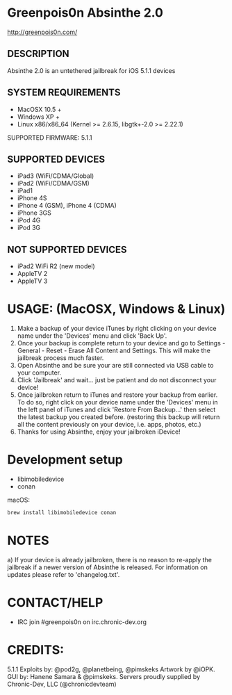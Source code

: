 # Greenpois0n Absinthe 2.0

http://greenpois0n.com/


## DESCRIPTION

Absinthe 2.0 is an untethered jailbreak for iOS 5.1.1 devices

## SYSTEM REQUIREMENTS

- MacOSX 10.5 +
- Windows XP +
- Linux x86/x86_64 (Kernel >= 2.6.15, libgtk+-2.0 >= 2.22.1)


SUPPORTED FIRMWARE: 5.1.1

## SUPPORTED DEVICES

- iPad3 (WiFi/CDMA/Global)
- iPad2 (WiFi/CDMA/GSM)
- iPad1
- iPhone 4S
- iPhone 4 (GSM), iPhone 4 (CDMA)
- iPhone 3GS
- iPod 4G
- iPod 3G

## NOT SUPPORTED DEVICES

- iPad2 WiFi R2 (new model)
- AppleTV 2
- AppleTV 3

# USAGE: (MacOSX, Windows & Linux)

1. Make a backup of your device iTunes by right clicking on your device name under the 'Devices' menu and click 'Back Up'.
2. Once your backup is complete return to your device and go to Settings - General - Reset - Erase All Content and Settings. This will make the jailbreak process much faster.
3. Open Absinthe and be sure your are still connected via USB cable to your computer.
4. Click 'Jailbreak' and wait... just be patient and do not disconnect your device!
5. Once jailbroken return to iTunes and restore your backup from earlier. To do so, right click on your device name under the 'Devices' menu in the left panel of iTunes and click 'Restore From Backup...' then select the latest backup you created before. (restoring this backup will return all the content previously on your device, i.e. apps, photos, etc.) 
6. Thanks for using Absinthe, enjoy your jailbroken iDevice!

# Development setup

- libimobiledevice
- conan

macOS:
```bash
brew install libimobiledevice conan
```

# NOTES

a) If your device is already jailbroken, there is no reason to re-apply the jailbreak if a newer version of Absinthe is released. For information on updates please refer to 'changelog.txt'.

# CONTACT/HELP

- IRC join #greenpois0n on irc.chronic-dev.org

# CREDITS:

5.1.1 Exploits by: @pod2g, @planetbeing, @pimskeks
Artwork by @iOPK.
GUI by: Hanene Samara & @pimskeks.
Servers proudly supplied by Chronic-Dev, LLC (@chronicdevteam)
